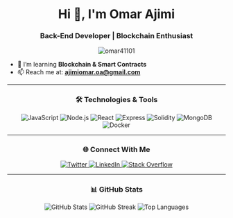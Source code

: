 <h1 align="center">Hi 👋, I'm Omar Ajimi</h1>
<h3 align="center">Back-End Developer | Blockchain Enthusiast</h3>

<p align="center">
  <img src="https://komarev.com/ghpvc/?username=omar41101&label=Profile%20views&color=blueviolet&style=flat-square" alt="omar41101" />
</p>

- 🌱 I’m learning **Blockchain & Smart Contracts**
- 📫 Reach me at: **ajimiomar.oa@gmail.com**

---

<h3 align="center">🛠 Technologies & Tools</h3>
<p align="center">
  <img src="https://img.shields.io/badge/JavaScript-323330?style=for-the-badge&logo=javascript&logoColor=F7DF1E" alt="JavaScript"/>
  <img src="https://img.shields.io/badge/Node.js-339933?style=for-the-badge&logo=nodedotjs&logoColor=white" alt="Node.js"/>
  <img src="https://img.shields.io/badge/React-61DAFB?style=for-the-badge&logo=react&logoColor=white" alt="React"/>
  <img src="https://img.shields.io/badge/Express.js-000000?style=for-the-badge&logo=express&logoColor=white" alt="Express"/>
  <img src="https://img.shields.io/badge/Solidity-363636?style=for-the-badge&logo=solidity&logoColor=white" alt="Solidity"/>
  <img src="https://img.shields.io/badge/MongoDB-47A248?style=for-the-badge&logo=mongodb&logoColor=white" alt="MongoDB"/>
  <img src="https://img.shields.io/badge/Docker-2496ED?style=for-the-badge&logo=docker&logoColor=white" alt="Docker"/>
</p>

---

<h3 align="center">🌐 Connect With Me</h3>
<p align="center">
  <a href="https://twitter.com/omar" target="blank">
    <img src="https://img.shields.io/badge/Twitter-1DA1F2?style=for-the-badge&logo=twitter&logoColor=white" alt="Twitter" />
  </a>
  <a href="https://linkedin.com/in/omar-ajimi" target="blank">
    <img src="https://img.shields.io/badge/LinkedIn-0077B5?style=for-the-badge&logo=linkedin&logoColor=white" alt="LinkedIn" />
  </a>
  <a href="https://stackoverflow.com/users/omar-ajimi" target="blank">
    <img src="https://img.shields.io/badge/Stack%20Overflow-F58025?style=for-the-badge&logo=stack-overflow&logoColor=white" alt="Stack Overflow" />
  </a>
</p>

---

<h3 align="center">📊 GitHub Stats</h3>
<p align="center">
  <img src="https://github-readme-stats.vercel.app/api?username=omar41101&show_icons=true&theme=radical" alt="GitHub Stats" />
  <img src="https://github-readme-streak-stats.herokuapp.com/?user=omar41101&theme=radical" alt="GitHub Streak" />
  <img src="https://github-readme-stats.vercel.app/api/top-langs/?username=omar41101&layout=compact&theme=radical" alt="Top Languages" />
</p>
